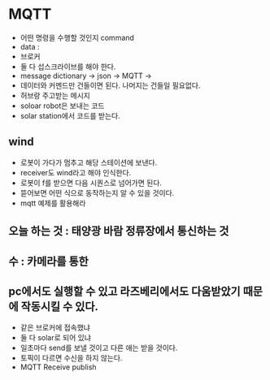 # MQTT

- 어떤 명령을 수행할 것인지 command
- data :
- 브로커
- 둘 다 섭스크라이브를 해야 한다.
- message dictionary -> json -> MQTT ->
- 데이터와 커멘드만 건들이면 된다. 나머지는 건들일 필요없다.
- 허브랑 주고받는 메시지
- soloar robot은 보내는 코드
- solar station에서 코드를 받는다.

## wind

- 로봇이 가다가 멈추고 해당 스테이션에 보낸다.
- receiver도 wind라고 해야 인식한다.
- 로봇이 f를 받으면 다음 시퀀스로 넘어가면 된다.
- 뜯어보면 어떤 식으로 동작하는지 알 수 있을 것이다.
- mqtt 예제를 활용해라

## 오늘 하는 것 : 태양광 바람 정류장에서 통신하는 것

## 수 : 카메라를 통한 

## pc에서도 실행할 수 있고 라즈베리에서도 다움받았기 때문에 작동시킬 수 있다.

- 같은 브로커에 접속했냐
- 둘 다 solar로 되어 있냐
- 일초마다 send를 보낼 것이고 다른 애는 받을 것이다.
- 토픽이 다르면 수신을 하지 않는다.
- MQTT Receive publish
